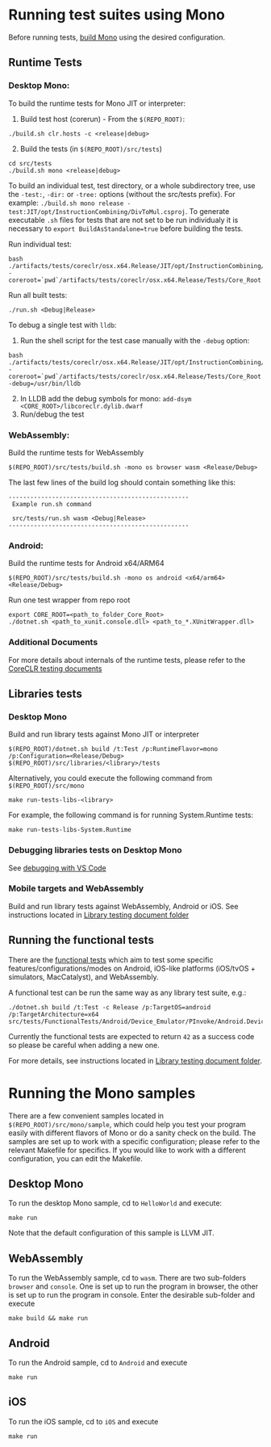# Running test suites using Mono

Before running tests, [build Mono](../../building/mono/README.md) using the desired configuration.

## Runtime Tests
### Desktop Mono:

To build the runtime tests for Mono JIT or interpreter:

1. Build test host (corerun) - From the `$(REPO_ROOT)`:

```
./build.sh clr.hosts -c <release|debug>
```

2. Build the tests (in `$(REPO_ROOT)/src/tests`)

```
cd src/tests
./build.sh mono <release|debug>
```

To build an individual test, test directory, or a whole subdirectory tree, use the `-test:`, `-dir:` or `-tree:` options (without the src/tests prefix).
For example: `./build.sh mono release -test:JIT/opt/InstructionCombining/DivToMul.csproj`. To generate executable `.sh` files for tests that are not set to be run individualy it is necessary to `export BuildAsStandalone=true` before building the tests.


Run individual test:
```
bash ./artifacts/tests/coreclr/osx.x64.Release/JIT/opt/InstructionCombining/DivToMul/DivToMul.sh -coreroot=`pwd`/artifacts/tests/coreclr/osx.x64.Release/Tests/Core_Root
```

Run all built tests:
```
./run.sh <Debug|Release>
```

To debug a single test with `lldb`:

1. Run the shell script for the test case manually with the `-debug` option:
```
bash ./artifacts/tests/coreclr/osx.x64.Release/JIT/opt/InstructionCombining/DivToMul/DivToMul.sh -coreroot=`pwd`/artifacts/tests/coreclr/osx.x64.Release/Tests/Core_Root -debug=/usr/bin/lldb
```
2. In LLDB add the debug symbols for mono: `add-dsym <CORE_ROOT>/libcoreclr.dylib.dwarf`
3. Run/debug the test


### WebAssembly:
Build the runtime tests for WebAssembly
```
$(REPO_ROOT)/src/tests/build.sh -mono os browser wasm <Release/Debug>
```

The last few lines of the build log should contain something like this:
```
--------------------------------------------------
 Example run.sh command

 src/tests/run.sh wasm <Debug|Release>
--------------------------------------------------
```

### Android:
Build the runtime tests for Android x64/ARM64
```
$(REPO_ROOT)/src/tests/build.sh -mono os android <x64/arm64> <Release/Debug>
```

Run one test wrapper from repo root
```
export CORE_ROOT=<path_to_folder_Core_Root>
./dotnet.sh <path_to_xunit.console.dll> <path_to_*.XUnitWrapper.dll>
```

### Additional Documents
For more details about internals of the runtime tests, please refer to the [CoreCLR testing documents](../coreclr)

## Libraries tests
### Desktop Mono
Build and run library tests against Mono JIT or interpreter
```
$(REPO_ROOT)/dotnet.sh build /t:Test /p:RuntimeFlavor=mono /p:Configuration=<Release/Debug> $(REPO_ROOT)/src/libraries/<library>/tests
```
Alternatively, you could execute the following command from `$(REPO_ROOT)/src/mono`
```
make run-tests-libs-<library>
```
For example, the following command is for running System.Runtime tests:
```
make run-tests-libs-System.Runtime
```

### Debugging libraries tests on Desktop Mono

See [debugging with VS Code](../../debugging/libraries/debugging-vscode.md#Debugging-Libraries-with-Visual-Studio-Code-running-on-Mono)

### Mobile targets and WebAssembly
Build and run library tests against WebAssembly, Android or iOS. See instructions located in [Library testing document folder](../libraries/)

## Running the functional tests

There are the [functional tests](https://github.com/dotnet/runtime/tree/main/src/tests/FunctionalTests/) which aim to test some specific features/configurations/modes on Android, iOS-like platforms (iOS/tvOS + simulators, MacCatalyst), and WebAssembly.

A functional test can be run the same way as any library test suite, e.g.:
```
./dotnet.sh build /t:Test -c Release /p:TargetOS=android /p:TargetArchitecture=x64 src/tests/FunctionalTests/Android/Device_Emulator/PInvoke/Android.Device_Emulator.PInvoke.Test.csproj
```

Currently the functional tests are expected to return `42` as a success code so please be careful when adding a new one.

For more details, see instructions located in [Library testing document folder](../libraries/).

# Running the Mono samples
There are a few convenient samples located in `$(REPO_ROOT)/src/mono/sample`, which could help you test your program easily with different flavors of Mono or do a sanity check on the build. The samples are set up to work with a specific configuration; please refer to the relevant Makefile for specifics. If you would like to work with a different configuration, you can edit the Makefile.

## Desktop Mono
To run the desktop Mono sample, cd to `HelloWorld` and execute:

```
make run
```
Note that the default configuration of this sample is LLVM JIT.

## WebAssembly
To run the WebAssembly sample, cd to `wasm`.  There are two sub-folders `browser` and `console`. One is set up to run the program in browser, the other is set up to run the program in console. Enter the desirable sub-folder and execute

```
make build && make run
```

## Android
To run the Android sample, cd to `Android` and execute

```
make run
```

## iOS
To run the iOS sample, cd to `iOS` and execute

```
make run
```
